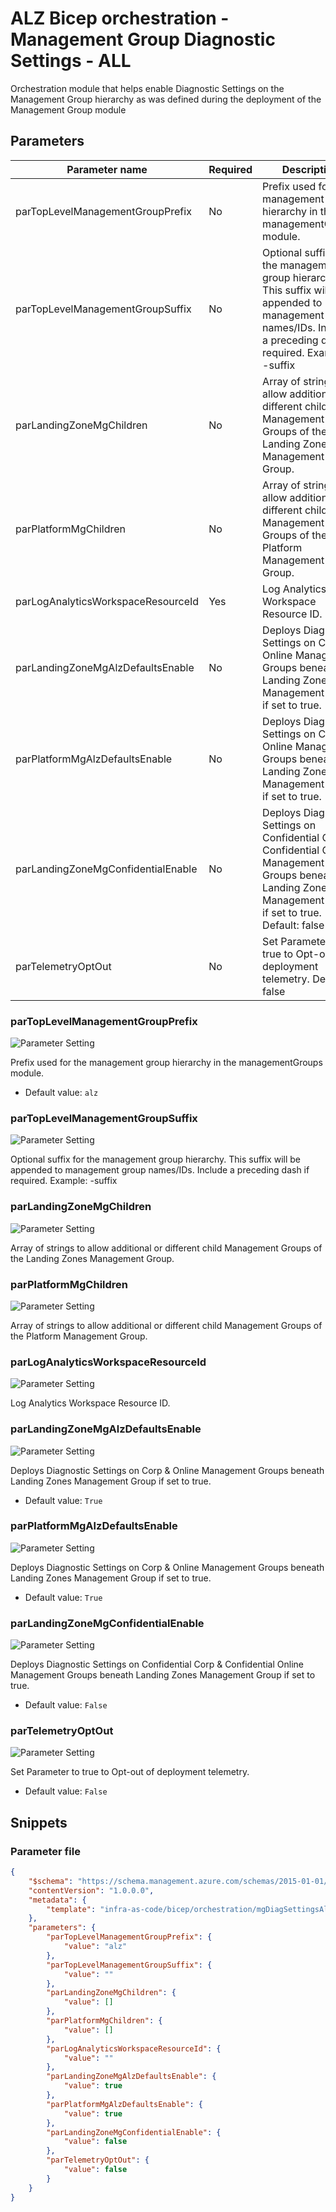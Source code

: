 # ALZ Bicep orchestration - Management Group Diagnostic Settings - ALL

Orchestration module that helps enable Diagnostic Settings on the Management Group hierarchy as was defined during the deployment of the Management Group module

## Parameters

Parameter name | Required | Description
-------------- | -------- | -----------
parTopLevelManagementGroupPrefix | No       | Prefix used for the management group hierarchy in the managementGroups module.
parTopLevelManagementGroupSuffix | No       | Optional suffix for the management group hierarchy. This suffix will be appended to management group names/IDs. Include a preceding dash if required. Example: -suffix
parLandingZoneMgChildren | No       | Array of strings to allow additional or different child Management Groups of the Landing Zones Management Group.
parPlatformMgChildren | No       | Array of strings to allow additional or different child Management Groups of the Platform Management Group.
parLogAnalyticsWorkspaceResourceId | Yes      | Log Analytics Workspace Resource ID.
parLandingZoneMgAlzDefaultsEnable | No       | Deploys Diagnostic Settings on Corp & Online Management Groups beneath Landing Zones Management Group if set to true.
parPlatformMgAlzDefaultsEnable | No       | Deploys Diagnostic Settings on Corp & Online Management Groups beneath Landing Zones Management Group if set to true.
parLandingZoneMgConfidentialEnable | No       | Deploys Diagnostic Settings on Confidential Corp & Confidential Online Management Groups beneath Landing Zones Management Group if set to true. Default: false
parTelemetryOptOut | No       | Set Parameter to true to Opt-out of deployment telemetry. Default: false

### parTopLevelManagementGroupPrefix

![Parameter Setting](https://img.shields.io/badge/parameter-optional-green?style=flat-square)

Prefix used for the management group hierarchy in the managementGroups module.

- Default value: `alz`

### parTopLevelManagementGroupSuffix

![Parameter Setting](https://img.shields.io/badge/parameter-optional-green?style=flat-square)

Optional suffix for the management group hierarchy. This suffix will be appended to management group names/IDs. Include a preceding dash if required. Example: -suffix

### parLandingZoneMgChildren

![Parameter Setting](https://img.shields.io/badge/parameter-optional-green?style=flat-square)

Array of strings to allow additional or different child Management Groups of the Landing Zones Management Group.

### parPlatformMgChildren

![Parameter Setting](https://img.shields.io/badge/parameter-optional-green?style=flat-square)

Array of strings to allow additional or different child Management Groups of the Platform Management Group.

### parLogAnalyticsWorkspaceResourceId

![Parameter Setting](https://img.shields.io/badge/parameter-required-orange?style=flat-square)

Log Analytics Workspace Resource ID.

### parLandingZoneMgAlzDefaultsEnable

![Parameter Setting](https://img.shields.io/badge/parameter-optional-green?style=flat-square)

Deploys Diagnostic Settings on Corp & Online Management Groups beneath Landing Zones Management Group if set to true.

- Default value: `True`

### parPlatformMgAlzDefaultsEnable

![Parameter Setting](https://img.shields.io/badge/parameter-optional-green?style=flat-square)

Deploys Diagnostic Settings on Corp & Online Management Groups beneath Landing Zones Management Group if set to true.

- Default value: `True`

### parLandingZoneMgConfidentialEnable

![Parameter Setting](https://img.shields.io/badge/parameter-optional-green?style=flat-square)

Deploys Diagnostic Settings on Confidential Corp & Confidential Online Management Groups beneath Landing Zones Management Group if set to true.

- Default value: `False`

### parTelemetryOptOut

![Parameter Setting](https://img.shields.io/badge/parameter-optional-green?style=flat-square)

Set Parameter to true to Opt-out of deployment telemetry.

- Default value: `False`

## Snippets

### Parameter file

```json
{
    "$schema": "https://schema.management.azure.com/schemas/2015-01-01/deploymentParameters.json#",
    "contentVersion": "1.0.0.0",
    "metadata": {
        "template": "infra-as-code/bicep/orchestration/mgDiagSettingsAll/mgDiagSettingsAll.json"
    },
    "parameters": {
        "parTopLevelManagementGroupPrefix": {
            "value": "alz"
        },
        "parTopLevelManagementGroupSuffix": {
            "value": ""
        },
        "parLandingZoneMgChildren": {
            "value": []
        },
        "parPlatformMgChildren": {
            "value": []
        },
        "parLogAnalyticsWorkspaceResourceId": {
            "value": ""
        },
        "parLandingZoneMgAlzDefaultsEnable": {
            "value": true
        },
        "parPlatformMgAlzDefaultsEnable": {
            "value": true
        },
        "parLandingZoneMgConfidentialEnable": {
            "value": false
        },
        "parTelemetryOptOut": {
            "value": false
        }
    }
}
```
